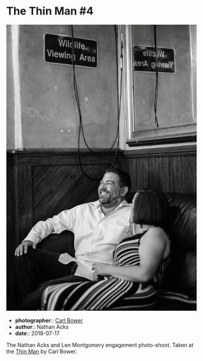 # The Thin Man \#4

![Nathan and Len sitting in the back corner of the Thin Man](assets/2018-07-17-set-1-the-thin-man-04.webp)

* **photographer**:: [Carl Bower](https://carlbowerphotos.com)  
* **author**:: Nathan Acks  
* **date**:: 2018-07-17

The Nathan Acks and Len Montgomery engagement photo-shoot. Taken at the [Thin Man](http://www.thinmantavern.com) by Carl Bower.

